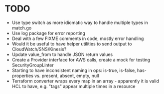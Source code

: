 # TODO

* Use type switch as more idiomatic way to handle multiple types in match.go
* Use log package for error reporting
* Deal with a few FIXME comments in code, mostly error handling
* Would it be useful to have helper utilities to send output to CloudWatch/SNS/Kinesis?
* Update value_from to handle JSON return values
* Create a Provider interface for AWS calls, create a mock for testing SecurityGroupLinter
* Starting to have inconsistent naming in ops: is-true, is-false, has-properties vs. present, absent, empty, null
* Terraform converter wraps every map in an array - apparently it is valid HCL to have, e.g. "tags" appear multiple times in a resource
